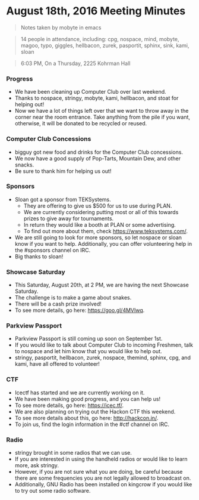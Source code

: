 # August 18th, 2016 Meeting Minutes
> Notes taken by mobyte in emacs

> 14 people in attendance, including: cpg, nospace, mind, mobyte, magoo, typo, giggles, hellbacon, zurek, pasportit, sphinx, sink, kami, sloan

> 6:03 PM, On a Thursday, 2225 Kohrman Hall

### Progress
- We have been cleaning up Computer Club over last weekend.
- Thanks to nospace, stringy, mobyte, kami, hellbacon, and stoat for helping out!
- Now we have a lot of things left over that we want to throw away in the corner near the room entrance. Take anything from the pile if you want, otherwise, it will be donated to be recycled or reused.

### Computer Club Concessions
- bigguy got new food and drinks for the Computer Club concessions.
- We now have a good supply of Pop-Tarts, Mountain Dew, and other snacks.
- Be sure to thank him for helping us out!

### Sponsors
- Sloan got a sponsor from TEKSystems.
  - They are offering to give us $500 for us to use during PLAN.
  - We are currently considering putting most or all of this towards prizes to give away for tournaments.
  - In return they would like a booth at PLAN or some advertising.
  - To find out more about them, check https://www.teksystems.com/.
- We are still going to look for more sponsors, so let nospace or sloan know if you want to help. Additionally, you can offer volunteering help in the #sponsors channel on IRC.
- Big thanks to sloan!

### Showcase Saturday
- This Saturday, August 20th, at 2 PM, we are having the next Showcase Saturday.
- The challenge is to make a game about snakes.
- There will be a cash prize involved!
- To see more details, go here: https://goo.gl/4MVIwq.

### Parkview Passport
- Parkview Passport is still coming up soon on September 1st.
- If you would like to talk about Computer Club to incoming Freshmen, talk to nospace and let him know that you would like to help out.
- stringy, pasportit, hellbacon, zurek, nospace, themind, sphinx, cpg, and kami, have all offered to volunteer!

### CTF
- Icectf has started and we are currently working on it.
- We have been making good progress, and you can help us!
- To see more details, go here: https://icec.tf/.
- We are also planning on trying out the Hackon CTF this weekend.
- To see more details about this, go here: http://hackcon.in/.
- To join us, find the login information in the #ctf channel on IRC.

### Radio
- stringy brought in some radios that we can use.
- If you are interested in using the handheld radios or would like to learn more, ask stringy.
- However, if you are not sure what you are doing, be careful because there are some frequencies you are not legally allowed to broadcast on.
- Additionally, GNU Radio has been installed on kingcrow if you would like to try out some radio software.
